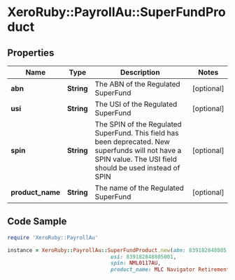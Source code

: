 # XeroRuby::PayrollAu::SuperFundProduct

## Properties

Name | Type | Description | Notes
------------ | ------------- | ------------- | -------------
**abn** | **String** | The ABN of the Regulated SuperFund | [optional] 
**usi** | **String** | The USI of the Regulated SuperFund | [optional] 
**spin** | **String** | The SPIN of the Regulated SuperFund. This field has been deprecated. New superfunds will not have a SPIN value. The USI field should be used instead of SPIN | [optional] 
**product_name** | **String** | The name of the Regulated SuperFund | [optional] 

## Code Sample

```ruby
require 'XeroRuby::PayrollAu'

instance = XeroRuby::PayrollAu::SuperFundProduct.new(abn: 839182848805,
                                 usi: 839182848805001,
                                 spin: NML0117AU,
                                 product_name: MLC Navigator Retirement Plan - Superannuation Service (including Series 2) (MLC Superannuation Fund))
```


